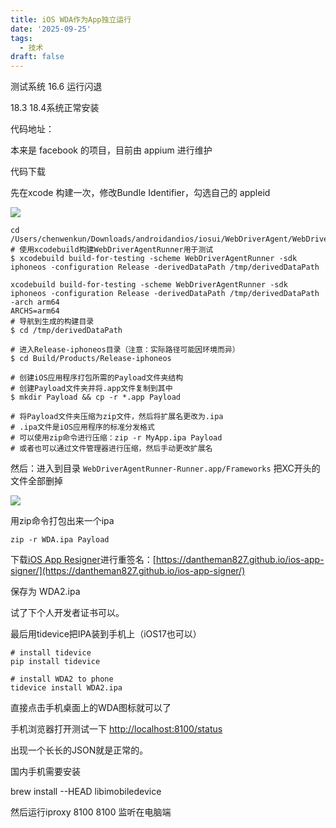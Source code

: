 ```yaml
---
title: iOS WDA作为App独立运行
date: '2025-09-25'
tags:
  - 技术
draft: false
---
```

测试系统 16.6 运行闪退

18.3 18.4系统正常安装

代码地址：

本来是 facebook 的项目，目前由 appium 进行维护

代码下载

先在xcode 构建一次，修改Bundle Identifier，勾选自己的 appleid

![](https://prod-files-secure.s3.us-west-2.amazonaws.com/c205fb54-92b2-4987-8be3-972b67d27acc/cb756a73-27bc-4b0d-951a-858df3344b59/image.png?X-Amz-Algorithm=AWS4-HMAC-SHA256&X-Amz-Content-Sha256=UNSIGNED-PAYLOAD&X-Amz-Credential=ASIAZI2LB4665ASM2YTV%2F20250925%2Fus-west-2%2Fs3%2Faws4_request&X-Amz-Date=20250925T020852Z&X-Amz-Expires=3600&X-Amz-Security-Token=IQoJb3JpZ2luX2VjEN7%2F%2F%2F%2F%2F%2F%2F%2F%2F%2FwEaCXVzLXdlc3QtMiJIMEYCIQD6KuqCRIU9BtqGu6ciyGW%2FGxkhFhhgqBdEpmUV%2BDpTEQIhAKvS9eR978BHj4eA42MKyXh%2B%2FC7ZZRln%2Bv7TtQgpM20EKv8DCGcQABoMNjM3NDIzMTgzODA1IgxFXuRIk9rLsO2ubGcq3APOqZMXMmaQXK1dgADb1tJBVTsv1HH8v23vRcA9z9uaoeSe6L5RzDfVtigb7N7gGa13zf7zczEjR27BJYdy%2B26Et9l%2FKniBKkglg0Oh6hIr0tfcLm67j6mc3K%2F6yPzxVrz%2BQnEGIjxreKHhn2%2FMqtdNfvBDwwHEjtSrGq5KoUMfu0og5QRpNzqDx3YZEO5FBYPw9EatXKv%2B4m7Cnq2f2XbT%2FlVLCsxF5s5j6EwC2WQFYgVMIZv3xZb3ayggevdBdiuRqdHV4JiBx5nCGiFph3%2FuuaAM%2FtbUXGvxOylRtyLe9Hv48m7WNGwJQcCugbXluRSB%2Bbm1baKRGapQE2B2ckUGWez9TUM1cHpAHKMDfLeQXCcTlM9Wf5zm7mGhuR%2FWDI3efehdOcd%2FlrUv1e6G5VMykTWrN6LkIMceSv1OA5KXmms8XDIRnCIULMsOcDRD0BlrYghO7POLF5yG%2FWjDExaKi%2FDCofzBBgsOeOFA89V9LOcnCH6VEWlfpd0u%2Bxv4jsQbvbwDvkKkfDiCj1ULTa%2FcDFMOpZOjXCnWNFGdZSU748XKqYB5kfaqQWGjMK8oqQpw7QvAVDWop9OlHOePxSgm8blo%2BUeSSMtnDO5amXf0Lrc1eKUFgQa%2BAIjNnTCt29HGBjqkAbSGnSnSghTlnzcMEdnIb%2FIPvrLwjJD0FGFRZvCEqOA2FEecI4MciSq9%2BDmmeJ5d4iurCQtYcAUv4WP8ECyLXVbO6XjyTROBYXr42KL8iE2PEfOSizUxLnyOEvuyPptcgUHh8wc1EtjKxcgGkEH3heM8IPLAs5Z6lW32xyjaktVo6SEFzPPjmrIrACJXsXvT3cnCkL%2BwHUX%2FS05lN1ZLcBInTCtM&X-Amz-Signature=87c3a37d1718cdca03000a9a9b062d5e685418c8584ee0b8e9b5049405f2872b&X-Amz-SignedHeaders=host&x-amz-checksum-mode=ENABLED&x-id=GetObject)

```shell
cd /Users/chenwenkun/Downloads/androidandios/iosui/WebDriverAgent/WebDriverAgent
# 使用xcodebuild构建WebDriverAgentRunner用于测试
$ xcodebuild build-for-testing -scheme WebDriverAgentRunner -sdk iphoneos -configuration Release -derivedDataPath /tmp/derivedDataPath

xcodebuild build-for-testing -scheme WebDriverAgentRunner -sdk iphoneos -configuration Release -derivedDataPath /tmp/derivedDataPath -arch arm64
ARCHS=arm64
# 导航到生成的构建目录
$ cd /tmp/derivedDataPath

# 进入Release-iphoneos目录（注意：实际路径可能因环境而异）
$ cd Build/Products/Release-iphoneos

# 创建iOS应用程序打包所需的Payload文件夹结构
# 创建Payload文件夹并将.app文件复制到其中
$ mkdir Payload && cp -r *.app Payload

# 将Payload文件夹压缩为zip文件，然后将扩展名更改为.ipa
# .ipa文件是iOS应用程序的标准分发格式
# 可以使用zip命令进行压缩：zip -r MyApp.ipa Payload
# 或者也可以通过文件管理器进行压缩，然后手动更改扩展名
```

然后：进入到目录 `WebDriverAgentRunner-Runner.app/Frameworks` 把XC开头的文件全部删掉

![](https://prod-files-secure.s3.us-west-2.amazonaws.com/c205fb54-92b2-4987-8be3-972b67d27acc/358b8d2b-1bfe-4fb9-beb5-83e1de5f201e/image.png?X-Amz-Algorithm=AWS4-HMAC-SHA256&X-Amz-Content-Sha256=UNSIGNED-PAYLOAD&X-Amz-Credential=ASIAZI2LB4665ASM2YTV%2F20250925%2Fus-west-2%2Fs3%2Faws4_request&X-Amz-Date=20250925T020852Z&X-Amz-Expires=3600&X-Amz-Security-Token=IQoJb3JpZ2luX2VjEN7%2F%2F%2F%2F%2F%2F%2F%2F%2F%2FwEaCXVzLXdlc3QtMiJIMEYCIQD6KuqCRIU9BtqGu6ciyGW%2FGxkhFhhgqBdEpmUV%2BDpTEQIhAKvS9eR978BHj4eA42MKyXh%2B%2FC7ZZRln%2Bv7TtQgpM20EKv8DCGcQABoMNjM3NDIzMTgzODA1IgxFXuRIk9rLsO2ubGcq3APOqZMXMmaQXK1dgADb1tJBVTsv1HH8v23vRcA9z9uaoeSe6L5RzDfVtigb7N7gGa13zf7zczEjR27BJYdy%2B26Et9l%2FKniBKkglg0Oh6hIr0tfcLm67j6mc3K%2F6yPzxVrz%2BQnEGIjxreKHhn2%2FMqtdNfvBDwwHEjtSrGq5KoUMfu0og5QRpNzqDx3YZEO5FBYPw9EatXKv%2B4m7Cnq2f2XbT%2FlVLCsxF5s5j6EwC2WQFYgVMIZv3xZb3ayggevdBdiuRqdHV4JiBx5nCGiFph3%2FuuaAM%2FtbUXGvxOylRtyLe9Hv48m7WNGwJQcCugbXluRSB%2Bbm1baKRGapQE2B2ckUGWez9TUM1cHpAHKMDfLeQXCcTlM9Wf5zm7mGhuR%2FWDI3efehdOcd%2FlrUv1e6G5VMykTWrN6LkIMceSv1OA5KXmms8XDIRnCIULMsOcDRD0BlrYghO7POLF5yG%2FWjDExaKi%2FDCofzBBgsOeOFA89V9LOcnCH6VEWlfpd0u%2Bxv4jsQbvbwDvkKkfDiCj1ULTa%2FcDFMOpZOjXCnWNFGdZSU748XKqYB5kfaqQWGjMK8oqQpw7QvAVDWop9OlHOePxSgm8blo%2BUeSSMtnDO5amXf0Lrc1eKUFgQa%2BAIjNnTCt29HGBjqkAbSGnSnSghTlnzcMEdnIb%2FIPvrLwjJD0FGFRZvCEqOA2FEecI4MciSq9%2BDmmeJ5d4iurCQtYcAUv4WP8ECyLXVbO6XjyTROBYXr42KL8iE2PEfOSizUxLnyOEvuyPptcgUHh8wc1EtjKxcgGkEH3heM8IPLAs5Z6lW32xyjaktVo6SEFzPPjmrIrACJXsXvT3cnCkL%2BwHUX%2FS05lN1ZLcBInTCtM&X-Amz-Signature=4766bd4510c2d9ece7fee5f942ca32499880af992584e085d8930ca7aaf87cd3&X-Amz-SignedHeaders=host&x-amz-checksum-mode=ENABLED&x-id=GetObject)

用zip命令打包出来一个ipa

```shell
zip -r WDA.ipa Payload
```

下载[iOS App Resigner](https://zhida.zhihu.com/search?content_id=237756070&content_type=Article&match_order=1&q=iOS%20App%20Resigner&zd_token=eyJhbGciOiJIUzI1NiIsInR5cCI6IkpXVCJ9.eyJpc3MiOiJ6aGlkYV9zZXJ2ZXIiLCJleHAiOjE3NDQzNTQ0ODAsInEiOiJpT1MgQXBwIFJlc2lnbmVyIiwiemhpZGFfc291cmNlIjoiZW50aXR5IiwiY29udGVudF9pZCI6MjM3NzU2MDcwLCJjb250ZW50X3R5cGUiOiJBcnRpY2xlIiwibWF0Y2hfb3JkZXIiOjEsInpkX3Rva2VuIjpudWxsfQ.XGwOKX0ujlvhojSuRT3SlA0sDFnQK-FxDJr60CX6YqU&zhida_source=entity)进行重签名：[https://dantheman827.github.io/ios-app-signer/](https://dantheman827.github.io/ios-app-signer/)

保存为 WDA2.ipa

试了下个人开发者证书可以。

最后用tidevice把IPA装到手机上（iOS17也可以）

```shell
# install tidevice
pip install tidevice

# install WDA2 to phone
tidevice install WDA2.ipa
```

直接点击手机桌面上的WDA图标就可以了

手机浏览器打开测试一下 [http://localhost:8100/status](http://localhost:8100/status)

出现一个长长的JSON就是正常的。

国内手机需要安装

brew install --HEAD libimobiledevice

然后运行iproxy 8100 8100 监听在电脑端
